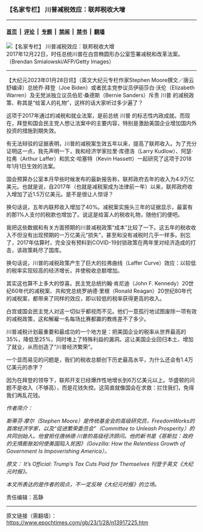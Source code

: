 ### 【名家专栏】 川普减税效应：联邦税收大增

---

#### [首页](../../../..?n13917225) &nbsp;|&nbsp; [评论](../../../../../epoch-comment?n13917225) &nbsp;|&nbsp; [专题](../../../../../epoch-special?n13917225) &nbsp;|&nbsp; [禁闻](../../../../../epoch-news?n13917225) &nbsp;|&nbsp; [禁书](../../../../../books?n13917225) &nbsp;|&nbsp; [翻墙](https://github.com/gfw-breaker/nogfw/blob/master/README.md?n13917225)


<div><img alt="【名家专栏】 川普减税效应：联邦税收大增" class="attachment-djy_600_400 size-djy_600_400 wp-post-image" src="https://i.epochtimes.com/assets/uploads/2023/01/id13917284-trump-signs-tax-cuts-600x400.jpg"/>
<div class="caption">
 2017年12月22日，时任总统川普在白宫椭圆形办公室签署减税和改革法案。（Brendan Smialowski/AFP/Getty Images）
</div></div><hr/><div class="post_content" id="artbody" itemprop="articleBody">
 <!-- article content begin -->
 <p>
  【大纪元2023年01月28日讯】（英文大纪元专栏作家Stephen Moore撰文／唐云舒编译）总统乔‧拜登（Joe Biden）或者民主党参议员伊丽莎白‧沃伦（Elizabeth Warren）及无党派独立议员伯尼‧桑德斯（Bernie Sanders）斥责
  <ok href="https://www.epochtimes.com/gb/tag/%E5%B7%9D%E6%99%AE.html">
   川普
  </ok>
  的减税政策、称其是“给富人的礼物”，这样的话大家听过多少遍了？
 </p>
 <p>
  这项于2017年通过的减税和就业法案，是前总统
  <ok href="https://www.epochtimes.com/gb/tag/%E5%B7%9D%E6%99%AE.html">
   川普
  </ok>
  的标志性内政成就。而现在，拜登和国会民主党人想让法案中的主要内容，特别是激励美国企业增加国内外投资的措施到期失效。
 </p>
 <p>
  有无法辩驳的证据表明，川普的减税案生效五年以来，提高了联邦收入。为了充分证明这一点，我先声明一下，我和经济学家拉里‧库德洛（Larry Kudlow）、阿瑟‧拉弗（Arthur Laffer）和凯文‧哈塞特（Kevin Hassett）一起研究了这项于2018年1月1日生效的法案。
 </p>
 <p>
  国会预算办公室本月早些时候发布的最新报告称，联邦政府去年的收入为4.9万亿美元。也就是说，自2017年（也就是减税案成为法律前一年）以来，联邦政府收入增加了近1.5万亿美元。是不是很让人惊讶？
 </p>
 <p>
  换句话说，五年内联邦收入增加了40%。减税案实施头三年的证据显示，最富有的那1%人支付的税款也增加了。说这是给富人的税收礼物，随他们的便吧。
 </p>
 <p>
  我把这些数据和有关方面预期的川普减税政策“成本”比较了一下。这五年的税收收入不但没有出现预期的一万亿美元“损失”，甚至和没有减税时几乎一样多。别忘了，2017年估算时，完全没有预料到COVID-19封锁政策在两年里对经济造成的打击，该政策耗尽了国库。
 </p>
 <p>
  换句话说，川普的减税政策产生了巨大的拉弗曲线（Laffer Curve）效应：以较低的税率实现较高的经济增长，并使税收总额增加。
 </p>
 <p>
  其实这也算不上多大的惊喜。民主党总统约翰‧肯尼迪（John F. Kennedy）20世纪60年代的减税案、共和党总统罗纳德‧里根（Ronald Reagan）20世纪80年代的减税案，都带来了同样的效应，即以较低的税率获得更高的收入。
 </p>
 <p>
  白宫或国会民主党人对这一切似乎都视而不见。他们一意孤行地试图废除一项有效的减税政策，这和解雇一名每场比赛都赢的教练差不了多少。
 </p>
 <p>
  川普减税计划最重要和最成功的一个地方是：把美国企业的税率从世界最高的35%，降低至25%，同时堵上了特殊利益的漏洞。这让美国企业回归本土、增加了就业，从而创造了“川普经济繁荣”。
 </p>
 <p>
  一个显而易见的问题是，我们的税收总额创下历史最高水平，为什么还会有1.4万亿美元的赤字？
 </p>
 <p>
  因为在拜登的领导下，联邦开支已经爆炸性地增长到6万亿美元以上。华盛顿的问题不是收入（不够高），而是花钱失控。这简直就像国会在求救：拦住我们，免得我们再乱花钱。
 </p>
 <p>
  <em>
   作者简介：
  </em>
 </p>
 <p>
  <em>
   斯蒂芬‧摩尔（Stephen Moore）是传统基金会的高级研究员，FreedomWorks的首席经济学家，以及“促进繁荣委员会”（Committee to Unleash Prosperity）的共同创始人。他曾担任唐纳德‧川普的高级经济顾问。他的新书是《哥斯拉：政府的无情膨胀如何使美国陷入贫困》（Govzilla: How the Relentless Growth of Government Is Impoverishing America）。
  </em>
 </p>
 <p>
  <em>
   原文：
   <ok href="https://www.theepochtimes.com/its-official-trumps-tax-cuts-paid-for-themselves_5006781.html" rel="noopener noreferrer" target="_blank">
    It’s Official: Trump’s Tax Cuts Paid for Themselves
   </ok>
   刊登于英文《大纪元时报》。
  </em>
 </p>
 <p>
  <em>
   本文所表达的是作者的观点，不一定反映《大纪元时报》的立场。
  </em>
 </p>
 <p>
  责任编辑：高静
 </p>
 <!-- article content end -->
 <div id="below_article_ad">
 </div>
</div>


---

原文链接（需翻墙）：https://www.epochtimes.com/gb/23/1/28/n13917225.htm